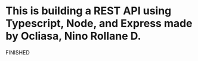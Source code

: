 # This is building a REST API using Typescript, Node, and Express made by Ocliasa, Nino Rollane D. 

FINISHED